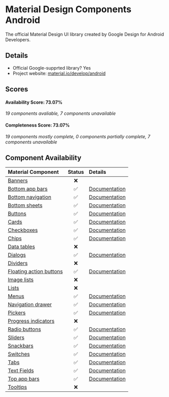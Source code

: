 # Material Design Components Android
The official Material Design UI library created by Google Design for Android Developers.

## Details

- Official Google-supprted library? Yes
- Project website: [material.io/develop/android](https://material.io/develop/android)

## Scores
#### Availability Score: 73.07%

 _19 components avaliable, 7 components unavailable_

#### Completeness Score: 73.07%

 _19 components mostly complete, 0 components partially complete, 7 components unavailable_

## Component Availability

| Material Component | Status | Details |
| :---               | :---:  |:--      |
|[Banners](https://material.io/components/banners)|❌|
|[Bottom app bars](https://material.io/components/app-bars-bottom)|✅|[Documentation](https://material.io/develop/android/components/app-bars-bottom)|
|[Bottom navigation](https://material.io/components/bottom-navigation)|✅|[Documentation](https://material.io/develop/android/components/bottom-navigation)
|[Bottom sheets](https://material.io/components/sheets-bottom)|✅|[Documentation](https://material.io/develop/android/components/sheets-bottom)
|[Buttons](https://material.io/components/buttons)|✅|[Documentation](https://material.io/develop/android/components/buttons)
|[Cards](https://material.io/components/cards)|✅|[Documentation](https://material.io/develop/android/components/cards)
|[Checkboxes](https://material.io/components/selection-controls#checkboxes)|✅|[Documentation](https://material.io/develop/android/components/checkboxes)
|[Chips](https://material.io/components/chips)|✅|[Documentation](https://material.io/develop/android/components/chips)
|[Data tables](https://material.io/components/data-tables)|❌|
|[Dialogs](https://material.io/components/dialogs)|✅|[Documentation](https://material.io/develop/android/components/dialogs)
|[Dividers](https://material.io/components/dividers)|❌|
|[Floating action buttons](https://material.io/components/buttons-floating-action-button)|✅|[Documentation](https://material.io/develop/android/components/floating-action-button)
|[Image lists](https://material.io/components/image-lists)|❌|
|[Lists](https://material.io/components/lists)|❌|
|[Menus](https://material.io/components/menus)|✅|[Documentation](https://material.io/develop/android/components/menu)
|[Navigation drawer](https://material.io/components/navigation-drawer)|✅|[Documentation](https://material.io/develop/android/components/navigation-view)
|[Pickers](https://material.io/components/pickers)|✅|[Documentation](https://material.io/develop/android/components/picker)
|[Progress indicators](https://material.io/components/progress-indicators)|❌|
|[Radio buttons](https://material.io/components/selection-controls#radio-buttons)|✅|[Documentation](https://material.io/develop/android/components/radiobuttons)
|[Sliders](https://material.io/components/sliders)|✅|[Documentation](https://material.io/develop/android/components/sliders)
|[Snackbars](https://material.io/components/snackbars)|✅|[Documentation](https://material.io/develop/android/components/snackbars)
|[Switches](https://material.io/components/selection-controls#switches)|✅|[Documentation](https://material.io/develop/android/components/switches)
|[Tabs](https://material.io/components/tabs)|✅|[Documentation](https://material.io/develop/android/components/tabs)
|[Text Fields](https://material.io/components/text-fields)|✅|[Documentation](https://material.io/develop/android/components/text-fields)
|[Top app bars](https://material.io/develop/android/components/app-bars-top)|✅|[Documentation](https://material.io/develop/android/components/switches)
|[Tooltips](https://material.io/components/tooltips)|❌|
